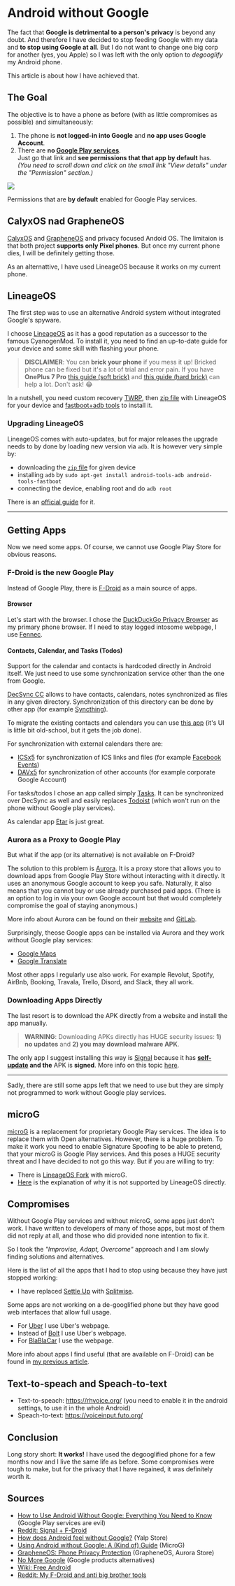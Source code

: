# Android without Google

The fact that **Google is detrimental to a person\'s privacy** is beyond any doubt. And therefore I have decided to stop feeding Google with my data and **to stop using Google at all**. But I do not want to change one big corp for another (yes, you Apple) so I was left with the only option to *degooglify* my Android phone.

This article is about how I have achieved that.

## The Goal

The objective is to have a phone as before (with as little compromises as possible) and simultaneously:

1. The phone is **not logged-in into Google** and **no app uses Google Account**.
2. There are **no [Google Play services](https://play.google.com/store/apps/details?id=com.google.android.gms)**.  
   Just go that link and **see permissions that that app by default** has.  
   *(You need to scroll down and click on the small link "View details" under the "Permission" section.)*

![](google-services-permissions.gif)

Permissions that are **by default** enabled for Google Play services.

## CalyxOS nad GrapheneOS

[CalyxOS](https://calyxos.org/) and [GrapheneOS](https://grapheneos.org/) and privacy focused Andoid OS. The limitaion is that both project **supports only Pixel phones**. But once my current phone dies, I will be definitely getting those.

As an alternattive, I have used LineageOS because it works on my current phone.

## LineageOS

The first step was to use an alternative Android system without integrated Google\'s spyware.

I choose [LineageOS](https://lineageos.org/) as it has a good reputation as a successor to the famous CyanogenMod. To install it, you need to find an up-to-date guide for your device and some skill with flashing your phone.

> **DISCLAIMER**: You can **brick your phone** if you mess it up! Bricked phone can be fixed but it\'s a lot of trial and error pain. If you have **OnePlus 7 Pro** [this guide (soft brick)](https://forum.xda-developers.com/oneplus-7-pro/how-to/rom-stock-fastboot-roms-oneplus-7-pro-t3931424) and [this guide (hard brick)](https://www.theandroidsoul.com/how-to-unbrick-a-dead-oneplus-7-pro/) can help a lot. Don\'t ask! 😂

In a nutshell, you need custom recovery [TWRP](https://twrp.me/), then [zip file](https://download.lineageos.org/) with LineageOS for your device and [fastboot+adb tools](https://forum.xda-developers.com/showthread.php?t=2588979) to install it.

### Upgrading LineageOS

LineageOS comes with auto-updates, but for major releases the upgrade needs to by done by loading new version via `adb`. It is however very simple by:

- downloading the [`zip` file](https://download.lineageos.org/) for given device
- installing `adb` by `sudo apt-get install android-tools-adb android-tools-fastboot`
- connecting the device, enabling root and do `adb root`

There is an [official guide](https://wiki.lineageos.org/devices/guacamole/upgrade) for it.

- - - - - -

## Getting Apps

Now we need some apps. Of course, we cannot use Google Play Store for obvious reasons.

### F-Droid is the new Google Play

Instead of Google Play, there is [F-Droid](https://f-droid.org/) as a main source of apps.

#### Browser

Let\'s start with the browser. I chose the [DuckDuckGo Privacy Browser](https://f-droid.org/en/packages/com.duckduckgo.mobile.android/) as my primary phone browser. If I need to stay logged intosome webpage, I use [Fennec](https://f-droid.org/en/packages/org.mozilla.fennec_fdroid/).

#### Contacts, Calendar, and Tasks (Todos)

Support for the calendar and contacts is hardcoded directly in Android itself. We just need to use some synchronization service other than the one from Google.

[DecSync CC](https://f-droid.org/en/packages/org.decsync.cc/) allows to have contacts, calendars, notes synchronized as files in any given directory. Synchronization of this directory can be done by other app (for example [Syncthing](https://syncthing.net/)).

To migrate the existing contacts and calendars you can use [this app](https://f-droid.org/en/packages/org.sufficientlysecure.ical/) (it's UI is little bit old-school, but it gets the job done).

For synchronization with external calendars there are:

- [ICSx5](https://f-droid.org/en/packages/at.bitfire.icsdroid/) for synchronization of ICS links and files (for example [Facebook Events](https://www.it-support.com.au/how-to-import-facebook-calendar-to-google-calendar-and-outlook/2018/03/))
- [DAVx5](https://f-droid.org/en/packages/at.bitfire.davdroid/) for synchronization of other accounts (for example corporate Google Account)

For tasks/todos I chose an app called simply [Tasks](https://f-droid.org/en/packages/org.tasks/). It can be synchronized over DecSync as well and easily replaces [Todoist](https://todoist.com/) (which won\'t run on the phone without Google play services).

As calendar app [Etar](https://f-droid.org/en/packages/ws.xsoh.etar/) is just great.

### Aurora as a Proxy to Google Play

But what if the app (or its alternative) is not available on <span nowrap="nowrap" style="white-space:">F-Droid</span>?

The solution to this problem is [Aurora](https://f-droid.org/en/packages/com.aurora.store/). It is a proxy store that allows you to download apps from Google Play Store without interacting with it directly. It uses an anonymous Google account to keep you safe. Naturally, it also means that you cannot buy or use already purchased paid apps. (There is an option to log in via your own Google account but that would completely compromise the goal of staying anonymous.)

More info about Aurora can be found on their [website](http://auroraoss.com/) and [GitLab](https://gitlab.com/AuroraOSS/AuroraStore).

<a name="google-maps"></a>Surprisingly, theose Google apps can be installed via Aurora and they work without Google play services:

- [Google Maps](https://play.google.com/store/apps/details?id=com.google.android.apps.maps&hl=en_us)
- [Google Translate](https://play.google.com/store/apps/details?id=com.google.android.apps.translate&hl=en_us)

Most other apps I regularly use also work. For example Revolut, Spotify, AirBnb, Booking, Travala, Trello, Disord, and Slack, they all work.

### Downloading Apps Directly

The last resort is to download the APK directly from a website and install the app manually.

> **WARNING**: Downloading APKs directly has HUGE security issues: **1) no updates** and **2) you may download malware APK**.

The only app I suggest installing this way is [Signal](https://signal.org/android/apk/) because it has **[self-update](https://github.com/signalapp/Signal-Android/commit/9b8719e2d56a098502475bb5b2295c7a376d4caa) and the** APK is **signed**. More info on this topic [here](https://github.com/signalapp/Signal-Android/issues/127).

- - - - - -

Sadly, there are still some apps left that we need to use but they are simply not programmed to work without Google play services.

## microG

[microG](https://microg.org/) is a replacement for proprietary Google Play services. The idea is to replace them with Open alternatives. However, there is a huge problem. To make it work you need to enable Signature Spoofing to be able to pretend, that your microG is Google Play services. And this poses a HUGE security threat and I have decided to not go this way. But if you are willing to try:

- There is [LineageOS Fork](https://lineage.microg.org/) with microG.
- [Here](https://lineage.microg.org/#faq6) is the explanation of why it is not supported by LineageOS directly.

## Compromises

Without Google Play services and without microG, some apps just don\'t work. I have written to developers of many of those apps, but most of them did not reply at all, and those who did provided none intention to fix it.

So I took the *"Improvise, Adapt, Overcome"* approach and I am slowly finding solutions and alternatives.

Here is the list of all the apps that I had to stop using because they have just stopped working:
- I have replaced [Settle Up](https://settleup.io/) with [Splitwise](https://www.splitwise.com/).

Some apps are not working on a de-googlified phone but they have good web interfaces that allow full usage.

- For [Uber](http://uber.com/) I use Uber\'s webpage.
- Instead of [Bolt](https://bolt.eu/) I use Uber\'s webpage.
- For [BlaBlaCar](https://www.blablacar.com/) I use the webpage.

More info about apps I find useful (that are available on <span nowrap="nowrap" style="white-space:">F-Droid</span>) can be found in [my previous article](../f-droid-you-dont-need-google-for-all-your-apps/f-droid-you-dont-need-google-for-all-your-apps.md).

## Text-to-speach and Speach-to-text
- Text-to-speach: https://rhvoice.org/ (you need to enable it in the android settings, to use it in the whole Android)
- Speach-to-text: https://voiceinput.futo.org/

## Conclusion

Long story short: **It works!** I have used the degooglified phone for a few months now and I live the same life as before. Some compromises were tough to make, but for the privacy that I have regained, it was definitely worth it.

## Sources

- [How to Use Android Without Google: Everything You Need to Know](https://www.makeuseof.com/tag/using-android-without-google/) (Google Play services are evil)
- [Reddit: Signal + F-Droid](https://www.reddit.com/r/signal/comments/9ae19b/signal_fdroid/e4urod2/)
- [How does Android feel without Google?](https://www.androidpit.com/android-without-google-apps) (Yalp Store)
- [Using Android without Google: A (Kind of) Guide](https://www.howtogeek.com/358166/using-android-without-google-a-kind-of-guide/) (MicroG)
- [GrapheneOS: Phone Privacy Protection](https://blog.lopp.net/grapheneos-phone-privacy-protection/amp/) (GrapheneOS, Aurora Store)
- [No More Google](https://nomoregoogle.com/) (Google products alternatives)
- [Wiki: Free Android](http://outcasts.referata.com/wiki/Free_Android)
- [Reddit: My F-Droid and anti big brother tools](https://www.reddit.com/r/fdroid/comments/heb59j/my_fdroid_and_anti_big_brother_tools/)
